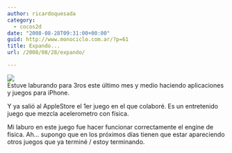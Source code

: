 ```yaml
---
author: ricardoquesada
category:
  - cocos2d
date: "2008-08-28T09:31:00+00:00"
guid: http://www.monociclo.com.ar/?p=61
title: Expando...
url: /2008/08/28/expando/

---
```

[![](/wp-content/uploads/2008/08/f920e-img_0001.png?w=200)](/wp-content/uploads/2008/08/f920e-img_0001.png)  
Estuve laburando para 3ros este último mes y medio haciendo aplicaciones y juegos para iPhone.

Y ya salió al AppleStore el 1er juego en el que colaboré. Es un entretenido juego que mezcla acelerometro con física.

Mi laburo en este juego fue hacer funcionar correctamente el engine de fisica. Ah... supongo que en los próximos días tienen que estar apareciendo otros juegos que ya terminé / estoy terminando.
